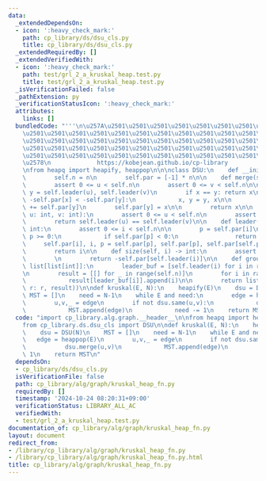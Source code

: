 ```yaml
---
data:
  _extendedDependsOn:
  - icon: ':heavy_check_mark:'
    path: cp_library/ds/dsu_cls.py
    title: cp_library/ds/dsu_cls.py
  _extendedRequiredBy: []
  _extendedVerifiedWith:
  - icon: ':heavy_check_mark:'
    path: test/grl_2_a_kruskal_heap.test.py
    title: test/grl_2_a_kruskal_heap.test.py
  _isVerificationFailed: false
  _pathExtension: py
  _verificationStatusIcon: ':heavy_check_mark:'
  attributes:
    links: []
  bundledCode: "'''\n\u257A\u2501\u2501\u2501\u2501\u2501\u2501\u2501\u2501\u2501\u2501\
    \u2501\u2501\u2501\u2501\u2501\u2501\u2501\u2501\u2501\u2501\u2501\u2501\u2501\
    \u2501\u2501\u2501\u2501\u2501\u2501\u2501\u2501\u2501\u2501\u2501\u2501\u2501\
    \u2501\u2501\u2501\u2501\u2501\u2501\u2501\u2501\u2501\u2501\u2501\u2501\u2501\
    \u2501\u2501\u2501\u2501\u2501\u2501\u2501\u2501\u2501\u2501\u2501\u2501\u2501\
    \u2578\n             https://kobejean.github.io/cp-library               \n'''\n\
    \nfrom heapq import heapify, heappop\n\n\nclass DSU:\n    def __init__(self, n):\n\
    \        self.n = n\n        self.par = [-1] * n\n\n    def merge(self, u, v):\n\
    \        assert 0 <= u < self.n\n        assert 0 <= v < self.n\n\n        x,\
    \ y = self.leader(u), self.leader(v)\n        if x == y: return x\n\n        if\
    \ -self.par[x] < -self.par[y]:\n            x, y = y, x\n\n        self.par[x]\
    \ += self.par[y]\n        self.par[y] = x\n\n        return x\n\n    def same(self,\
    \ u: int, v: int):\n        assert 0 <= u < self.n\n        assert 0 <= v < self.n\n\
    \        return self.leader(u) == self.leader(v)\n\n    def leader(self, i) ->\
    \ int:\n        assert 0 <= i < self.n\n\n        p = self.par[i]\n        while\
    \ p >= 0:\n            if self.par[p] < 0:\n                return p\n       \
    \     self.par[i], i, p = self.par[p], self.par[p], self.par[self.par[p]]\n\n\
    \        return i\n\n    def size(self, i) -> int:\n        assert 0 <= i < self.n\n\
    \        \n        return -self.par[self.leader(i)]\n\n    def groups(self) ->\
    \ list[list[int]]:\n        leader_buf = [self.leader(i) for i in range(self.n)]\n\
    \n        result = [[] for _ in range(self.n)]\n        for i in range(self.n):\n\
    \            result[leader_buf[i]].append(i)\n\n        return list(filter(lambda\
    \ r: r, result))\n\ndef kruskal(E, N):\n    heapify(E)\n    dsu = DSU(N)\n   \
    \ MST = []\n    need = N-1\n    while E and need:\n        edge = heappop(E)\n\
    \        u,v,_ = edge\n        if not dsu.same(u,v):\n            dsu.merge(u,v)\n\
    \            MST.append(edge)\n            need -= 1\n    return MST\n"
  code: "import cp_library.alg.graph.__header__\n\nfrom heapq import heapify, heappop\n\
    from cp_library.ds.dsu_cls import DSU\n\ndef kruskal(E, N):\n    heapify(E)\n\
    \    dsu = DSU(N)\n    MST = []\n    need = N-1\n    while E and need:\n     \
    \   edge = heappop(E)\n        u,v,_ = edge\n        if not dsu.same(u,v):\n \
    \           dsu.merge(u,v)\n            MST.append(edge)\n            need -=\
    \ 1\n    return MST\n"
  dependsOn:
  - cp_library/ds/dsu_cls.py
  isVerificationFile: false
  path: cp_library/alg/graph/kruskal_heap_fn.py
  requiredBy: []
  timestamp: '2024-10-24 08:20:31+09:00'
  verificationStatus: LIBRARY_ALL_AC
  verifiedWith:
  - test/grl_2_a_kruskal_heap.test.py
documentation_of: cp_library/alg/graph/kruskal_heap_fn.py
layout: document
redirect_from:
- /library/cp_library/alg/graph/kruskal_heap_fn.py
- /library/cp_library/alg/graph/kruskal_heap_fn.py.html
title: cp_library/alg/graph/kruskal_heap_fn.py
---
```

